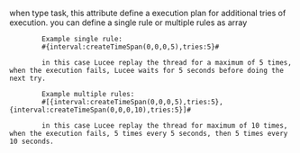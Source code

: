 when type task, this attribute define a execution plan for additional tries of execution.
			you can define a single rule or multiple rules as array

			Example single rule:
			#{interval:createTimeSpan(0,0,0,5),tries:5}#

			in this case Lucee replay the thread for a maximum of 5 times, when the execution fails, Lucee waits for 5 seconds before doing the next try.

			Example multiple rules:
			#[{interval:createTimeSpan(0,0,0,5),tries:5},{interval:createTimeSpan(0,0,0,10),tries:5}]#

			in this case Lucee replay the thread for maximum of 10 times, when the execution fails, 5 times every 5 seconds, then 5 times every 10 seconds.
			